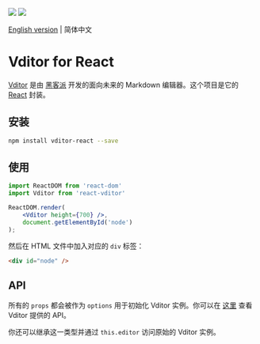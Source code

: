 <a title="MIT" target="_blank" href="https://opensource.org/licenses/MIT"><img src="http://img.shields.io/npm/l/vditor-react"></a>
<a title="vditor-react" target="_blank" href="https://www.npmjs.com/package/vditor-react"><img src="http://img.shields.io/npm/v/vditor-react"></a>

[English version](README.md) | 简体中文

# Vditor for React

[Vditor](https://github.com/Vanessa219/vditor) 是由 [黑客派](https://hacpai.com) 开发的面向未来的 Markdown 编辑器。这个项目是它的  [React](https://reactjs.org) 封装。

## 安装
<!-- ### 通过 NPM -->

```bash
npm install vditor-react --save
```

## 使用

```jsx
import ReactDOM from 'react-dom'
import Vditor from 'react-vditor'

ReactDOM.render(
	<Vditor height={700} />, 
	document.getElementById('node')
);
```

然后在 HTML 文件中加入对应的 `div` 标签：

```html
<div id="node" />
```

## API

所有的 `props` 都会被作为 `options` 用于初始化 Vditor 实例。你可以在 [这里](https://hacpai.com/article/1549638745630) 查看 Vditor 提供的 API。 

你还可以继承这一类型并通过 `this.editor` 访问原始的 Vditor 实例。